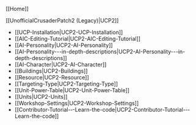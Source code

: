 [[Home]]

[[UnofficialCrusaderPatch2 (Legacy)|UCP2]]
- [[UCP-Installation|UCP2-UCP-Installation]]
- [[AIC-Editing-Tutorial|UCP2-AIC-Editing-Tutorial]]
- [[AI-Personality|UCP2-AI-Personality]]
- [[AI-Personality---in-depth-descriptions|UCP2-AI-Personality---in-depth-descriptions]]
- [[AI-Character|UCP2-AI-Character]]
- [[Buildings|UCP2-Buildings]]
- [[Resource|UCP2-Resource]]
- [[Targeting-Type|UCP2-Targeting-Type]]
- [[Unit-Power-Table|UCP2-Unit-Power-Table]]
- [[Units|UCP2-Units]]
- [[Workshop-Settings|UCP2-Workshop-Settings]]
- [[Contributor-Tutorial-‐-Learn-the-code|UCP2-Contributor-Tutorial-‐-Learn-the-code]]